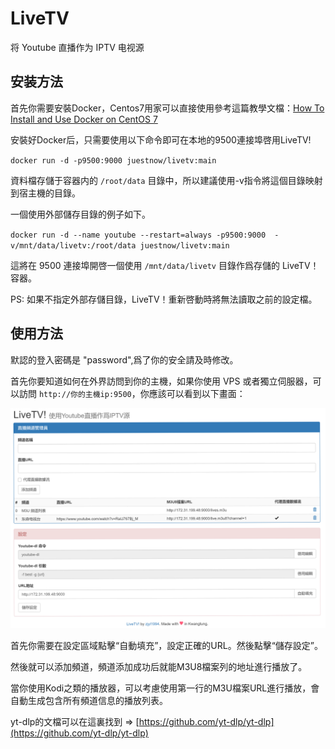 # LiveTV
将 Youtube 直播作为 IPTV 电视源

## 安装方法

首先你需要安裝Docker，Centos7用家可以直接使用參考這篇教學文檔：[How To Install and Use Docker on CentOS 7](https://www.digitalocean.com/community/tutorials/how-to-install-and-use-docker-on-centos-7)

安裝好Docker后，只需要使用以下命令即可在本地的9500連接埠啓用LiveTV!

`docker run -d -p9500:9000 juestnow/livetv:main`

資料檔存儲于容器内的 `/root/data` 目錄中，所以建議使用-v指令將這個目錄映射到宿主機的目錄。

一個使用外部儲存目錄的例子如下。

`docker run -d --name youtube --restart=always -p9500:9000  -v/mnt/data/livetv:/root/data juestnow/livetv:main`

這將在 9500 連接埠開啓一個使用 `/mnt/data/livetv` 目錄作爲存儲的 LiveTV！ 容器。

PS: 如果不指定外部存儲目錄，LiveTV！重新啓動時將無法讀取之前的設定檔。

## 使用方法

默認的登入密碼是 "password",爲了你的安全請及時修改。

首先你要知道如何在外界訪問到你的主機，如果你使用 VPS 或者獨立伺服器，可以訪問 `http://你的主機ip:9500`，你應該可以看到以下畫面：

![index_page](pic/index-zh.png)

首先你需要在設定區域點擊“自動填充”，設定正確的URL。然後點擊“儲存設定”。

然後就可以添加頻道，頻道添加成功后就能M3U8檔案列的地址進行播放了。

當你使用Kodi之類的播放器，可以考慮使用第一行的M3U檔案URL進行播放，會自動生成包含所有頻道信息的播放列表。

yt-dlp的文檔可以在這裏找到 => [https://github.com/yt-dlp/yt-dlp](https://github.com/yt-dlp/yt-dlp)